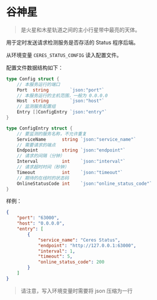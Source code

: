 # 谷神星

> 是火星和木星轨道之间的主小行星带中最亮的天体。

用于定时发送请求检测服务是否存活的 Status 程序后端。

从环境变量 `CERES_STATUS_CONFIG` 读入配置文件。

配置文件数据结构如下：

```go
type Config struct {
	// 本服务运行的端口 
	Port  string        `json:"port"` 
	// 本服务运行的主机范围，一般为 0.0.0.0
	Host  string        `json:"host"` 
	// 监测服务配置组
	Entry []ConfigEntry `json:"entry"`
}

type ConfigEntry struct {
	// 要监测的服务名称，不允许重复
	ServiceName      string `json:"service_name"` 
	// 需要请求的端点
	Endpoint         string `json:"endpoint"` 
	// 请求的间隔（分钟）
	Interval         int    `json:"interval"` 
	// 请求超时时间（秒钟）
	Timeout          int    `json:"timeout"` 
	// 期待的在线时的状态码
	OnlineStatusCode int    `json:"online_status_code"`
}
```

样例：

```json
{
    "port": "63000",
    "host": "0.0.0.0",
    "entry": [
        {
            "service_name": "Ceres Status",
            "endpoint": "http://127.0.0.1:63000",
            "interval": 1,
            "timeout": 5,
            "online_status_code": 200
        }
    ]
}
```

> 请注意，写入环境变量时需要将 json 压缩为一行